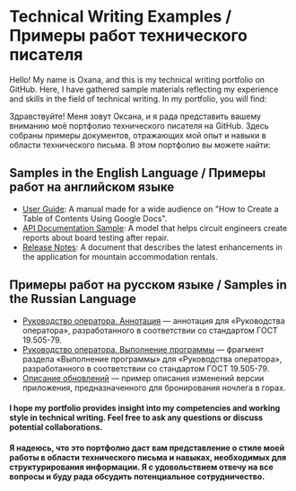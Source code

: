 # Technical Writing Examples / Примеры работ технического писателя

Hello! My name is Oxana, and this is my technical writing portfolio on GitHub. Here, I have gathered sample materials reflecting my experience and skills in the field of technical writing. In my portfolio, you will find:

Здравствуйте! Меня зовут Оксана, и я рада представить вашему вниманию моё портфолио технического писателя на GitHub. Здесь собраны примеры документов, отражающих мой опыт и навыки в области технического письма. В этом портфолио вы можете найти:

## Samples in the English Language / Примеры работ на английском языке
+ [User Guide](https://github.com/OxaGen/Writing_Examples/blob/main/User_Guide_Table_of_Contents_ENG.md): А manual made for a wide audience on "How to Create a Table of Contents Using Google Docs".
+ [API Documentation Sample](https://github.com/OxaGen/Writing_Examples/blob/main/API_Documentation_Sample_Board_Repair_Report.md): A model that helps circuit engineers create reports about board testing after repair.
+ [Release Notes](https://github.com/OxaGen/Writing_Examples/blob/main/Release_Notes_Sample.md): A document that describes the latest enhancements in the application for mountain accommodation rentals.
  
## Примеры работ на русском языке / Samples in the Russian Language 
+ [Руководство оператора. Аннотация](https://github.com/OxaGen/Writing_Examples/blob/main/Operator_Manual_Annotation.pdf) — аннотация для «Руководства оператора», разработанного в соответствии со стандартом ГОСТ 19.505-79.
+ [Руководство оператора. Выполнение программы](https://github.com/OxaGen/Writing_Examples/blob/main/Operator_Manual_Execution.pdf) — фрагмент раздела «Выполнение программы» для «Руководства оператора», разработанного в соответствии со стандартом ГОСТ 19.505-79.
+ [Описание обновлений](https://github.com/OxaGen/Writing_Examples/blob/main/Release_Notes_Sample_RUS.md) — пример описания изменений версии приложения, предназначенного для бронирования ночлега в горах.

#### I hope my portfolio provides insight into my competencies and working style in technical writing. Feel free to ask any questions or discuss potential collaborations.
#### Я надеюсь, что это портфолио даст вам представление о стиле моей работы в области технического письма и навыках, необходимых для структурирования информации. Я с удовольствием отвечу на все вопросы и буду рада обсудить потенциальное сотрудничество.
